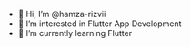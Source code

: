 - 👋 Hi, I’m @hamza-rizvii
- 👀 I’m interested in Flutter App Development
- 🌱 I’m currently learning Flutter

<!---
hamza-rizvii/hamza-rizvii is a ✨ special ✨ repository because its `README.md` (this file) appears on your GitHub profile.
You can click the Preview link to take a look at your changes.
--->
